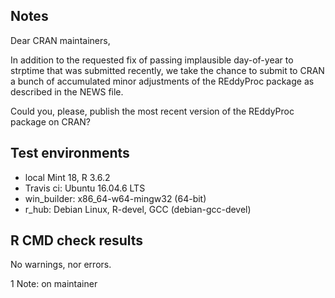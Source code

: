 ## Notes
Dear CRAN maintainers,

In addition to the requested fix of passing implausible day-of-year
to strptime that was submitted recently, 
we take the chance to submit to CRAN a bunch of accumulated minor adjustments of
the REddyProc package as described in the NEWS file.

Could you, please, publish the most recent version of the REddyProc package
on CRAN?

## Test environments
* local Mint 18, R 3.6.2
* Travis ci: Ubuntu 16.04.6 LTS
* win_builder: x86_64-w64-mingw32 (64-bit)
* r_hub: Debian Linux, R-devel, GCC (debian-gcc-devel)

## R CMD check results
No warnings, nor errors.

1 Note:
on maintainer 

